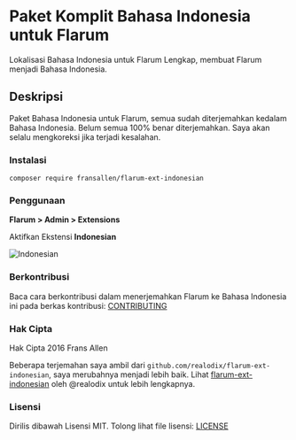 # Paket Komplit Bahasa Indonesia untuk Flarum

Lokalisasi Bahasa Indonesia untuk Flarum Lengkap, membuat Flarum menjadi Bahasa Indonesia.

## Deskripsi

Paket Bahasa Indonesia untuk Flarum, semua sudah diterjemahkan kedalam Bahasa Indonesia. Belum semua 100% benar diterjemahkan. Saya akan selalu mengkoreksi jika terjadi kesalahan.

### Instalasi

```
composer require fransallen/flarum-ext-indonesian
```

### Penggunaan

**Flarum > Admin > Extensions**

Aktifkan Ekstensi **Indonesian**

![Indonesian](https://cdn.fransallen.com/static/uploads/2016/11/d1e7b5b2a9788c432f865725cb814c7c.png)

### Berkontribusi

Baca cara berkontribusi dalam menerjemahkan Flarum ke Bahasa Indonesia ini pada berkas kontribusi: [CONTRIBUTING](https://github.com/fransallen/flarum-ext-indonesian/blob/master/CONTRIBUTING.md)

### Hak Cipta

Hak Cipta 2016 Frans Allen

Beberapa terjemahan saya ambil dari `github.com/realodix/flarum-ext-indonesian`, saya merubahnya menjadi lebih baik. Lihat [flarum-ext-indonesian](https://github.com/realodix/flarum-ext-indonesian) oleh @realodix untuk lebih lengkapnya.

### Lisensi

Dirilis dibawah Lisensi MIT. Tolong lihat file lisensi: [LICENSE](https://github.com/fransallen/flarum-ext-indonesian/blob/master/LICENSE)
